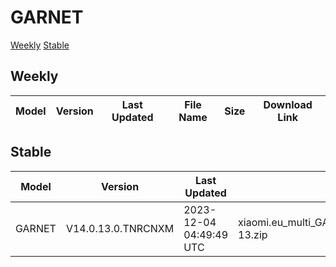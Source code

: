 # GARNET
[Weekly](#Weekly)  [Stable](#Stable)
## Weekly
| Model | Version | Last Updated | File Name | Size | Download Link |
| ---- | ---- | ---- | ---- | ---- | ---- |
## Stable
| Model | Version | Last Updated | File Name | Size | Download Link |
| ---- | ---- | ---- | ---- | ---- | ---- |
| GARNET | V14.0.13.0.TNRCNXM | 2023-12-04 04:49:49 UTC | xiaomi.eu_multi_GARNET_V14.0.13.0.TNRCNXM_v14-13.zip | 5.0 GB | [SourceForge](https://sourceforge.net/projects/xiaomi-eu-multilang-miui-roms/files/xiaomi.eu/MIUI-STABLE-RELEASES/MIUIv14/xiaomi.eu_multi_GARNET_V14.0.13.0.TNRCNXM_v14-13.zip/download) |
